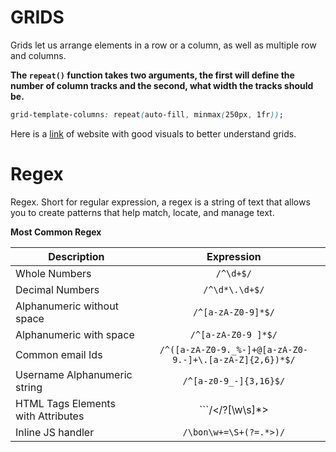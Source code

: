 # GRIDS

Grids let us arrange elements in a row or a column, as well as multiple row and columns.

**The ```repeat()``` function takes two arguments, the first will define the number of column tracks and the second, what width the tracks should be.**

```css
grid-template-columns: repeat(auto-fill, minmax(250px, 1fr));
```

Here is a [link](http://grid.malven.co/) of website with good visuals to better understand grids. 

# Regex
Regex. Short for regular expression, a regex is a string of text that allows you to create patterns that help match, locate, and manage text. 

**Most Common Regex**

| Description           | Expression                |
| --------------------- |:-------------------------:|
| Whole Numbers         | ```/^\d+$/```             |
| Decimal Numbers       | ```/^\d*\.\d+$/```        |
| Alphanumeric without space |```/^[a-zA-Z0-9]*$/```|
| Alphanumeric with space | ```/^[a-zA-Z0-9 ]*$/``` |
| Common email Ids | ```/^([a-zA-Z0-9._%-]+@[a-zA-Z0-9.-]+\.[a-zA-Z]{2,6})*$/``` |
| Username Alphanumeric string | ```/^[a-z0-9_-]{3,16}$/``` |
| HTML Tags Elements with Attributes | ```/<\/?[\w\s]*>|<.+[\W]>/``` |
| Inline JS handler | ```/\bon\w+=\S+(?=.*>)/``` |
